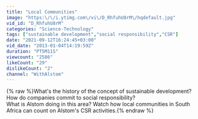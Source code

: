 ```yaml
---
title: "Local Communities"
image: "https:\/\/i.ytimg.com\/vi\/D_RhfuhU8rM\/hqdefault.jpg"
vid_id: "D_RhfuhU8rM"
categories: "Science-Technology"
tags: ["sustainable development","social responsibility","CSR"]
date: "2021-09-12T16:24:45+03:00"
vid_date: "2013-01-04T14:19:59Z"
duration: "PT5M11S"
viewcount: "2586"
likeCount: "29"
dislikeCount: "2"
channel: "WithAlstom"
---
```

{% raw %}What's the history of the concept of sustainable development?<br />How do companies commit to social responsibility?<br />What is Alstom doing in this area? Watch how local communities in South Africa can count on Alstom's CSR activities.{% endraw %}
